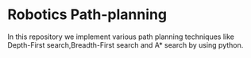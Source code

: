 # Robotics Path-planning
In this repository we implement various path planning techniques like Depth-First search,Breadth-First search and A* search by using python.

